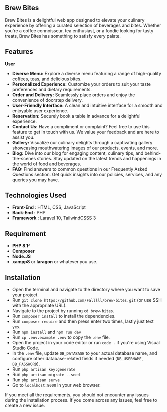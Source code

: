 ## Brew Bites

Brew Bites is a delightful web app designed to elevate your culinary experience by offering a curated selection of beverages and bites. Whether you're a coffee connoisseur, tea enthusiast, or a foodie looking for tasty treats, Brew Bites has something to satisfy every palate.

## Features

**User**
- **Diverse Menu:** Explore a diverse menu featuring a range of high-quality coffees, teas, and delicious bites.
- **Personalized Experience:** Customize your orders to suit your taste preferences and dietary requirements.
- **Order and Delivery:** Seamlessly place orders and enjoy the convenience of doorstep delivery.
- **User-Friendly Interface:** A clean and intuitive interface for a smooth and enjoyable user experience.
- **Reservation:** Securely book a table in advance for a delightful experience.
- **Contact Us:** Have a compliment or complaint? Feel free to use this feature to get in touch with us. We value your feedback and are here to assist you.
- **Gallery:** Visualize our culinary delights through a captivating gallery showcasing mouthwatering images of our products, events, and more.
- **Blog:** Dive into our blog for engaging content, culinary tips, and behind-the-scenes stories. Stay updated on the latest trends and happenings in the world of food and beverages.
- **FAQ:** Find answers to common questions in our Frequently Asked Questions section. Get quick insights into our policies, services, and any queries you may have.

## Technologies Used

- **Front-End** : HTML, CSS, JavaScript
- **Back-End** : PHP
- **Framework** : Laravel 10, TailwindCSSS 3

## Requirement
- **PHP 8.1^**
- **Composer**
- **Node.JS**
- **xampp8** or **laragon** or whatever you use.

## Installation

- Open the terminal and navigate to the directory where you want to save your project.
- Run ```git clone https://github.com/Falllll/brew-bites.git``` (or use SSH with the appropriate URL).
- Navigate to the project by running ```cd brew-bites```.
- Run ```composer install``` to install the dependencies.
- Run ```composer require``` and then press enter two times, lastly just text ```yes```.
- Run ```npm install``` and ```npm run dev```
- Run ```cp .env.example .env``` to copy the `.env` file.
- Open the project in your code editor or run ```code .``` if you're using Visual Studio Code.
- In the `.env` file, update `DB_DATABASE` to your actual database name, and configure other database-related fields if needed (`DB_USERNAME`, `DB_PASSWORD`).
- Run ```php artisan key:generate```
- Run ```php artisan migrate --seed```
- Run ```php artisan serve```
- Go to `localhost:8000` in your web browser.

If you meet all the requirements, you should not encounter any issues during the installation process. If you come across any issues, feel free to create a new issue.
